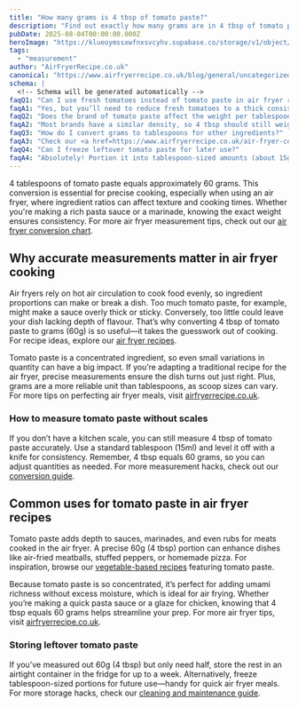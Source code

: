 ```yaml
---
title: "How many grams is 4 tbsp of tomato paste?"
description: "Find out exactly how many grams are in 4 tbsp of tomato paste with our easy conversion guide. Perfect for air fryer recipes!"
pubDate: 2025-08-04T00:00:00.000Z
heroImage: "https://klueoymssxwfnxsvcyhv.supabase.co/storage/v1/object/public/Shmucket/how-many-grams-is-4-tbsp-of-tomato-paste.webp"
tags:
  - "measurement"
author: "AirFryerRecipe.co.uk"
canonical: "https://www.airfryerrecipe.co.uk/blog/general/uncategorized/how-many-grams-is-4-tbsp-of-tomato-paste"
schema: |
  <!-- Schema will be generated automatically -->
faqQ1: "Can I use fresh tomatoes instead of tomato paste in air fryer recipes?"
faqA1: "Yes, but you’ll need to reduce fresh tomatoes to a thick consistency first. Replace 4 tbsp (60g) of tomato paste with about 120g of puréed and simmered fresh tomatoes. Keep in mind this may add extra moisture, so adjust cooking times slightly."
faqQ2: "Does the brand of tomato paste affect the weight per tablespoon?"
faqA2: "Most brands have a similar density, so 4 tbsp should still weigh around 60g. However, thicker or more concentrated pastes might vary slightly. For precision, weighing is always best, especially in air fryer cooking where consistency matters."
faqQ3: "How do I convert grams to tablespoons for other ingredients?"
faqA3: "Check our <a href=https://www.airfryerrecipe.co.uk/air-fryer-conversion-chart>conversion chart</a> for common ingredients. Grams are more accurate than volume measurements, so we recommend using a kitchen scale for air fryer recipes."
faqQ4: "Can I freeze leftover tomato paste for later use?"
faqA4: "Absolutely! Portion it into tablespoon-sized amounts (about 15g each) and freeze. Thaw as needed for air fryer recipes—it’s a great way to avoid waste and speed up meal prep."
---
```

<p>4 tablespoons of tomato paste equals approximately 60 grams. This conversion is essential for precise cooking, especially when using an air fryer, where ingredient ratios can affect texture and cooking times. Whether you're making a rich pasta sauce or a marinade, knowing the exact weight ensures consistency. For more air fryer measurement tips, check out our <a href=https://www.airfryerrecipe.co.uk/air-fryer-conversion-chart>air fryer conversion chart</a>.</p>  

<h2>Why accurate measurements matter in air fryer cooking</h2>  
<p>Air fryers rely on hot air circulation to cook food evenly, so ingredient proportions can make or break a dish. Too much tomato paste, for example, might make a sauce overly thick or sticky. Conversely, too little could leave your dish lacking depth of flavour. That’s why converting 4 tbsp of tomato paste to grams (60g) is so useful—it takes the guesswork out of cooking. For recipe ideas, explore our <a href=https://www.airfryerrecipe.co.uk/recipes>air fryer recipes</a>.</p>  

<p>Tomato paste is a concentrated ingredient, so even small variations in quantity can have a big impact. If you’re adapting a traditional recipe for the air fryer, precise measurements ensure the dish turns out just right. Plus, grams are a more reliable unit than tablespoons, as scoop sizes can vary. For more tips on perfecting air fryer meals, visit <a href=https://www.airfryerrecipe.co.uk>airfryerrecipe.co.uk</a>.</p>  

<h3>How to measure tomato paste without scales</h3>  
<p>If you don’t have a kitchen scale, you can still measure 4 tbsp of tomato paste accurately. Use a standard tablespoon (15ml) and level it off with a knife for consistency. Remember, 4 tbsp equals 60 grams, so you can adjust quantities as needed. For more measurement hacks, check out our <a href=https://www.airfryerrecipe.co.uk/air-fryer-conversion-chart>conversion guide</a>.</p>  

<h2>Common uses for tomato paste in air fryer recipes</h2>  
<p>Tomato paste adds depth to sauces, marinades, and even rubs for meats cooked in the air fryer. A precise 60g (4 tbsp) portion can enhance dishes like air-fried meatballs, stuffed peppers, or homemade pizza. For inspiration, browse our <a href=https://www.airfryerrecipe.co.uk/recipe-category/vegetables>vegetable-based recipes</a> featuring tomato paste.</p>  

<p>Because tomato paste is so concentrated, it’s perfect for adding umami richness without excess moisture, which is ideal for air frying. Whether you’re making a quick pasta sauce or a glaze for chicken, knowing that 4 tbsp equals 60 grams helps streamline your prep. For more air fryer tips, visit <a href=https://www.airfryerrecipe.co.uk>airfryerrecipe.co.uk</a>.</p>  

<h3>Storing leftover tomato paste</h3>  
<p>If you’ve measured out 60g (4 tbsp) but only need half, store the rest in an airtight container in the fridge for up to a week. Alternatively, freeze tablespoon-sized portions for future use—handy for quick air fryer meals. For more storage hacks, check our <a href=https://www.airfryerrecipe.co.uk/air-fryer-cleaner>cleaning and maintenance guide</a>.</p>
